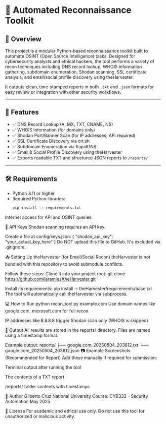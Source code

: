 # 🔎 Automated Reconnaissance Toolkit

## 📌 Overview

This project is a modular Python-based reconnaissance toolkit built to automate OSINT (Open Source Intelligence) tasks. Designed for cybersecurity analysts and ethical hackers, the tool performs a variety of recon techniques including DNS record lookup, WHOIS information gathering, subdomain enumeration, Shodan scanning, SSL certificate analysis, and email/social profile discovery using theHarvester.

It outputs clean, time-stamped reports in both `.txt` and `.json` formats for easy review or integration with other security workflows.

---

## 🚀 Features

- ✅ DNS Record Lookup (A, MX, TXT, CNAME, NS)
- ✅ WHOIS Information (for domains only)
- ✅ Shodan Port/Banner Scan (for IP addresses; API required)
- ✅ SSL Certificate Discovery via crt.sh
- ✅ Subdomain Enumeration via RapidDNS
- ✅ Email & Social Profile Discovery using theHarvester
- ✅ Exports readable TXT and structured JSON reports to `/reports/`

---

## 🛠 Requirements

- Python 3.11 or higher
- Required Python libraries:
  ```bash
  pip install -r requirements.txt
Internet access for API and OSINT queries

🔐 API Keys
Shodan scanning requires an API key.

Create a file at config/keys.json:
{
  "shodan_api_key": "your_actual_key_here"
}
Do NOT upload this file to GitHub. It's excluded via .gitignore.

📥 Setting Up theHarvester (for Email/Social Recon)
theHarvester is not bundled with this repository to avoid submodule conflicts.

Follow these steps:
Clone it into your project root:
git clone https://github.com/laramies/theHarvester.git

Install its requirements:
pip install -r theHarvester/requirements/base.txt
The tool will automatically call theHarvester via subprocess.


💻 How to Run
python recon_tool.py example.com
Use domain names like google.com, microsoft.com for full recon

IP addresses like 8.8.8.8 trigger Shodan scan only (WHOIS is skipped)


📁 Output
All results are stored in the reports/ directory. Files are named using a timestamp format.

Example output:
reports/
├── google.com_20250504_203812.txt
└── google.com_20250504_203812.json
📷 Example Screenshots (Recommended for Report)
Add these manually if required for submission:

Terminal output after running the tool

The contents of a TXT report

/reports/ folder contents with timestamps


🙋 Author
Gilberto Cruz
National University
Course: CYB333 – Security Automation
May 2025


📜 License
For academic and ethical use only.
Do not use this tool for unauthorized or malicious activity.


